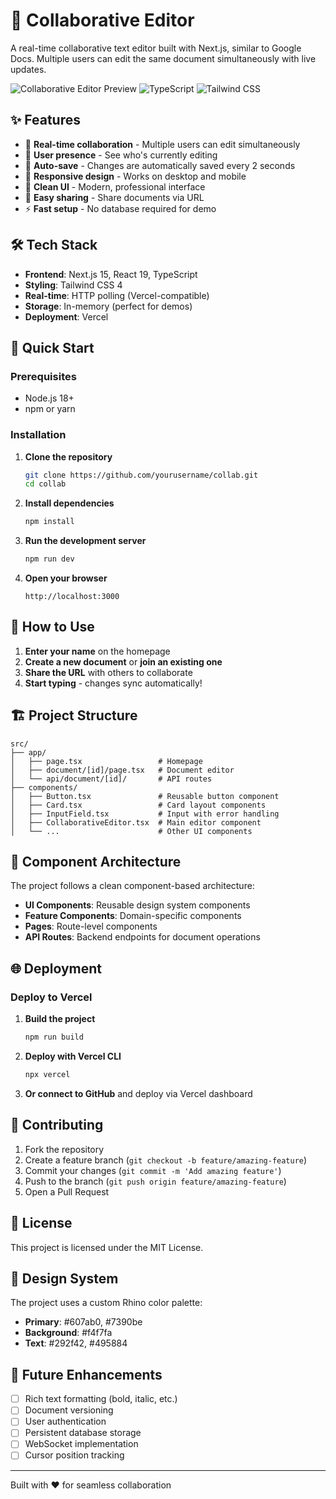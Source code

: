 # 📝 Collaborative Editor

A real-time collaborative text editor built with Next.js, similar to Google Docs. Multiple users can edit the same document simultaneously with live updates.

![Collaborative Editor Preview](https://img.shields.io/badge/Next.js-15-black?logo=next.js)
![TypeScript](https://img.shields.io/badge/TypeScript-5-blue?logo=typescript)
![Tailwind CSS](https://img.shields.io/badge/Tailwind-4-06B6D4?logo=tailwindcss)

## ✨ Features

- 🚀 **Real-time collaboration** - Multiple users can edit simultaneously
- 👥 **User presence** - See who's currently editing
- 🔄 **Auto-save** - Changes are automatically saved every 2 seconds
- 📱 **Responsive design** - Works on desktop and mobile
- 🎨 **Clean UI** - Modern, professional interface
- 🔗 **Easy sharing** - Share documents via URL
- ⚡ **Fast setup** - No database required for demo

## 🛠️ Tech Stack

- **Frontend**: Next.js 15, React 19, TypeScript
- **Styling**: Tailwind CSS 4
- **Real-time**: HTTP polling (Vercel-compatible)
- **Storage**: In-memory (perfect for demos)
- **Deployment**: Vercel

## 🚀 Quick Start

### Prerequisites
- Node.js 18+ 
- npm or yarn

### Installation

1. **Clone the repository**
   ```bash
   git clone https://github.com/yourusername/collab.git
   cd collab
   ```

2. **Install dependencies**
   ```bash
   npm install
   ```

3. **Run the development server**
   ```bash
   npm run dev
   ```

4. **Open your browser**
   ```
   http://localhost:3000
   ```

## 🎯 How to Use

1. **Enter your name** on the homepage
2. **Create a new document** or **join an existing one**
3. **Share the URL** with others to collaborate
4. **Start typing** - changes sync automatically!

## 🏗️ Project Structure

```
src/
├── app/
│   ├── page.tsx                 # Homepage
│   ├── document/[id]/page.tsx   # Document editor
│   └── api/document/[id]/       # API routes
├── components/
│   ├── Button.tsx               # Reusable button component
│   ├── Card.tsx                 # Card layout components
│   ├── InputField.tsx           # Input with error handling
│   ├── CollaborativeEditor.tsx  # Main editor component
│   └── ...                      # Other UI components
```

## 🔧 Component Architecture

The project follows a clean component-based architecture:

- **UI Components**: Reusable design system components
- **Feature Components**: Domain-specific components
- **Pages**: Route-level components
- **API Routes**: Backend endpoints for document operations

## 🌐 Deployment

### Deploy to Vercel

1. **Build the project**
   ```bash
   npm run build
   ```

2. **Deploy with Vercel CLI**
   ```bash
   npx vercel
   ```

3. **Or connect to GitHub** and deploy via Vercel dashboard

## 🤝 Contributing

1. Fork the repository
2. Create a feature branch (`git checkout -b feature/amazing-feature`)
3. Commit your changes (`git commit -m 'Add amazing feature'`)
4. Push to the branch (`git push origin feature/amazing-feature`)
5. Open a Pull Request

## 📝 License

This project is licensed under the MIT License.

## 🎨 Design System

The project uses a custom Rhino color palette:

- **Primary**: #607ab0, #7390be
- **Background**: #f4f7fa
- **Text**: #292f42, #495884

## 🔮 Future Enhancements

- [ ] Rich text formatting (bold, italic, etc.)
- [ ] Document versioning
- [ ] User authentication
- [ ] Persistent database storage
- [ ] WebSocket implementation
- [ ] Cursor position tracking

---

Built with ❤️ for seamless collaboration
